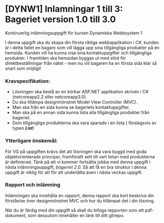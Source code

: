# [DYNW1] Inlamningar 1 till 3: Bageriet version 1.0 till 3.0

Kontinuerlig inlämningsuppgift för kursen Dynamiska Webbsystem 1

I denna uppgift ska du skapa din första riktiga webbapplikation i C#, kunden är i detta fallet en bagare som vill lägga upp sina tillgängliga produkter på en hemsida. Kunden vill ha kunna visa sina kontaktuppgifter och tillgängliga produkter. I framtiden ska hemsidan byggas ut med stöd för direktbeställningar från nätet - men nu vill bagaren ha en första sida klar så snart som möjligt!

### Kravspecifikation:

*   Lösningen ska bestå av en körbar ASP.NET applikation skriven i C# (netcoreapp2.2 eller netcoreapp3.0).
*   Du ska tillämpa designmönstret Model View Controller (MVC).
*   Man ska från en sida kunna se bageriets kontaktuppgifter.
*   Man ska på en annan sida kunna lista alla tillgängliga produkter från bageriet.
*   Dom tillgängliga produkterna ska vara sparade i en lista ( förslagsvis av typen _**List<Product>**_)

### Ytterligare önskemål:

För VG på uppgiften krävs det att lösningen ska vara byggd med goda objektorienterade principer, framförallt sett till vart listan med produkterna är definierad. Tänk på att vi kommer fortsätta jobba med denna uppgift i nästa inlämningsuppgift, _bageriet 2.0._ Så att få en bra struktur i denna uppgift är viktig för att för att underlätta även i nästa veckas uppgift.

### Rapport och inlämning

Inlämningen ska innehålla en rapport, denna rapport ska kort beskriva din förståelse över designmönstret MVC och hur du tillämpat det i din lösning.

När du är färdig med din uppgift så skall du bifoga repporten som ett pdf-dokument, som dessutom innehåller en länk till ditt gitrepo.
